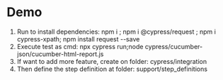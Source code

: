 # Demo
1. Run to install dependencies: npm i ; npm i @cypress/request ; npm i cypress-xpath; npm install request --save
2. Execute test as cmd: npx cypress run;node cypress/cucumber-json/cucumber-html-report.js 
4. If want to add more feature, create on folder: cypress/integration
5. Then define the step definition at folder: support/step_definitions
